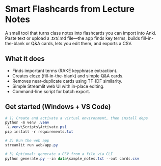 # Smart Flashcards from Lecture Notes

A small tool that turns class notes into flashcards you can import into Anki. Paste text or upload a .txt/.md file—the app finds key terms, builds fill-in-the-blank or Q&A cards, lets you edit them, and exports a CSV.

## What it does
- Finds important terms (RAKE keyphrase extraction).
- Creates cloze (fill-in-the-blank) and simple Q&A cards.
- Removes near-duplicate cards using TF-IDF similarity.
- Simple Streamlit web UI with in-place editing.
- Command-line script for batch export.

## Get started (Windows + VS Code)
```powershell
# 1) Create and activate a virtual environment, then install deps
python -m venv .venv
.\.venv\Scripts\Activate.ps1
pip install -r requirements.txt

# 2) Run the web app
streamlit run web/app.py

# 3) Optional: generate a CSV from a file via CLI
python generate.py --in data\sample_notes.txt --out cards.csv
